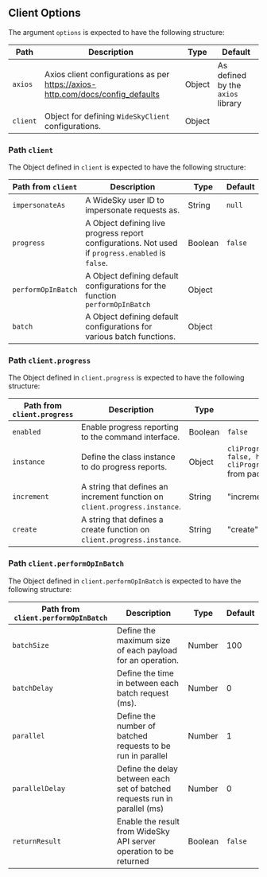 
## Client Options
The argument `options` is expected to have the following structure:

| Path     | Description                                                                    | Type   | Default                           |
|----------|--------------------------------------------------------------------------------|--------|-----------------------------------|
| `axios`  | Axios client configurations as per https://axios-http.com/docs/config_defaults | Object | As defined by the `axios` library |
| `client` | Object for defining `WideSkyClient` configurations.                            | Object |                                   |

### Path `client`
The Object defined in `client` is expected to have the following structure:

| Path from `client` | Description                                                                                       | Type    | Default |
|--------------------|---------------------------------------------------------------------------------------------------|---------|---------|
| `impersonateAs`    | A WideSky user ID to impersonate requests as.                                                     | String  | `null`  |
| `progress`         | A Object defining live progress report configurations. Not used if `progress.enabled` is `false`. | Boolean | `false` |
| `performOpInBatch` | A Object defining default configurations for the function `performOpInBatch`                      | Object  |         |
| `batch`            | A Object defining default configurations for various batch functions.                             | Object  |         |

### Path `client.progress`
The Object defined in `client.progress` is expected to have the following structure:

| Path from `client.progress` | Description                                                                | Type    | Default                                                                                                                            |
|-----------------------------|----------------------------------------------------------------------------|---------|------------------------------------------------------------------------------------------------------------------------------------|
| `enabled`                   | Enable progress reporting to the command interface.                        | Boolean | `false`                                                                                                                            |
| `instance`                  | Define the class instance to do progress reports.                          | Object  | `cliProgress.MultiBar({clearOnComplete: false, hideCursor: true}, cliProgress.Presets.shades_classic)` from package `cli-progress` |
| `increment`                 | A string that defines an increment function on `client.progress.instance`. | String  | "increment"                                                                                                                        |
| `create`                    | A string that defines a create function on `client.progress.instance`.     | String  | "create"                                                                                                                           |

### Path `client.performOpInBatch`
The Object defined in `client.performOpInBatch` is expected to have the following structure:

| Path from `client.performOpInBatch` | Description                                                                | Type    | Default |
|-------------------------------------|----------------------------------------------------------------------------|---------|---------|
| `batchSize`                         | Define the maximum size of each payload for an operation.                  | Number  | 100     |
| `batchDelay`                        | Define the time in between each batch request (ms).                        | Number  | 0       |
| `parallel`                          | Define the number of batched requests to be run in parallel                | Number  | 1       |
| `parallelDelay`                     | Define the delay between each set of batched requests run in parallel (ms) | Number  | 0       |
| `returnResult`                      | Enable the result from WideSky API server operation to be returned         | Boolean | `false` |